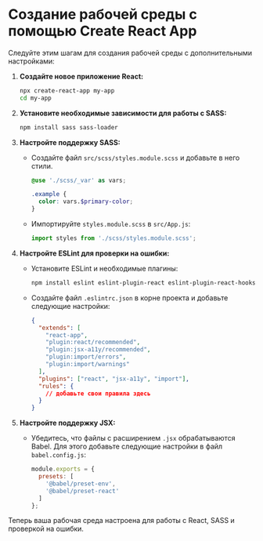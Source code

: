 # Создание рабочей среды с помощью Create React App

Следуйте этим шагам для создания рабочей среды с дополнительными настройками:

1. **Создайте новое приложение React:**
   ```sh
   npx create-react-app my-app
   cd my-app
   ```

2. **Установите необходимые зависимости для работы с SASS:**
   ```sh
   npm install sass sass-loader
   ```

3. **Настройте поддержку SASS:**
   - Создайте файл `src/scss/styles.module.scss` и добавьте в него стили.
     ```scss
     @use './scss/_var' as vars;

     .example {
       color: vars.$primary-color;
     }
     ```
   - Импортируйте `styles.module.scss` в `src/App.js`:
     ```jsx
     import styles from './scss/styles.module.scss';
     ```

4. **Настройте ESLint для проверки на ошибки:**
   - Установите ESLint и необходимые плагины:
     ```sh
     npm install eslint eslint-plugin-react eslint-plugin-react-hooks eslint-plugin-jsx-a11y eslint-plugin-import --save-dev
     ```
   - Создайте файл `.eslintrc.json` в корне проекта и добавьте следующие настройки:
     ```json
     {
       "extends": [
         "react-app",
         "plugin:react/recommended",
         "plugin:jsx-a11y/recommended",
         "plugin:import/errors",
         "plugin:import/warnings"
       ],
       "plugins": ["react", "jsx-a11y", "import"],
       "rules": {
         // добавьте свои правила здесь
       }
     }
     ```

5. **Настройте поддержку JSX:**
   - Убедитесь, что файлы с расширением `.jsx` обрабатываются Babel. Для этого добавьте следующие настройки в файл `babel.config.js`:
     ```js
     module.exports = {
       presets: [
         '@babel/preset-env',
         '@babel/preset-react'
       ]
     };
     ```

Теперь ваша рабочая среда настроена для работы с React, SASS и проверкой на ошибки.
